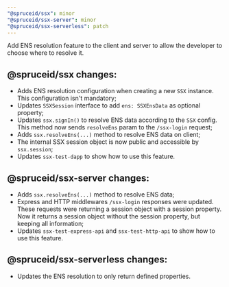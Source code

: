 ```yaml
---
"@spruceid/ssx": minor
"@spruceid/ssx-server": minor
"@spruceid/ssx-serverless": patch
---
```


Add ENS resolution feature to the client and server to allow the developer to choose where to resolve it.

## @spruceid/ssx changes: 
- Adds ENS resolution configuration when creating a new `SSX` instance. This configuration isn't mandatory;
- Updates `SSXSession` interface to add `ens: SSXEnsData` as optional property;
- Updates `ssx.signIn()` to resolve ENS data according to the `SSX` config. This method now sends `resolveEns` param to the `/ssx-login` request;
- Adds `ssx.resolveEns(...)` method to resolve ENS data on client;
- The internal SSX session object is now public and accessible by `ssx.session`;
- Updates `ssx-test-dapp` to show how to use this feature.

## @spruceid/ssx-server changes: 
- Adds `ssx.resolveEns(...)` method to resolve ENS data;
- Express and HTTP middlewares `/ssx-login` responses were updated. These requests were returning a session object with a session property. Now it returns a session object without the session property, but keeping all information;
- Updates `ssx-test-express-api` and `ssx-test-http-api` to show how to use this feature.

## @spruceid/ssx-serverless changes: 
- Updates the ENS resolution to only return defined properties.

